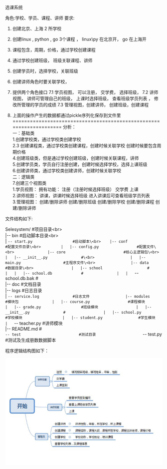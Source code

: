 选课系统

角色:学校、学员、课程、讲师
要求:
1. 创建北京、上海 2 所学校
2. 创建linux , python , go 3个课程 ， linux\py 在北京开， go 在上海开
3. 课程包含，周期，价格，通过学校创建课程 
4. 通过学校创建班级， 班级关联课程、讲师
5. 创建学员时，选择学校，关联班级
6. 创建讲师角色时要关联学校， 
7. 提供两个角色接口
7.1 学员视图， 可以注册， 交学费， 选择班级，
7.2 讲师视图， 讲师可管理自己的班级， 上课时选择班级， 查看班级学员列表 ， 修改所管理的学员的成绩 
7.3 管理视图，创建讲师， 创建班级，创建课程

8. 上面的操作产生的数据都通过pickle序列化保存到文件里
====================================================================
分析：  
一：基础类    
1.创建学校类，通过学校类创建学校  
2.3 创建课程类，通过学校类创建课程，创建时候关联学校 创建时候要包含周期价格  
4.创建班级类，但是通过学校创建班级，创建时候关联课程，讲师  
5.创建学员类，学员自行注册创建，创建时候选择学校，选择上课班级  
6.创建讲师类，通过学校类创建讲师，创建时候关联学校  
二：逻辑类  
7.创建三个视图类  
1.学员视图：  拥有功能： 注册（注册时候选择班级）  交学费  上课  
2.讲师视图：  讲课，讲课时候选择班级  进入讲课后可查看班级学员列表   
3.管理视图： 创建/删除讲师 创建/删除班级 创建/删除学校 创建/删除课程 创建/删除讲师    
  
文件结构如下:  

Selesystem/                       #项目目录\<br>   
|-- bin                           #启动脚本目录\<br>                       
|   `-- start.py                  #启动脚本\<br>   
|-- conf                          #配置文件目录\<br>        
|   |-- config.py                 #配置文件\<br>              
|-- core                          #核心主逻辑包\<br>             
|   |-- __init__.py               #\<br>               
|   |-- main.py                   #主程序文件\<br>               
|-- data                          #数据目录\<br>                
|   |-- school                    #              
|   |   |-- school.db             #              
|   |   `-- school.db.bak         #               
|-- doc                           #文档目录               
|-- logs                          #日志目录               
|   `-- service.log               #日志文件               
|-- modules                       #模块包              
|   |-- course.py                 #课程模块                
|   |-- grade.py                  #班级模块                
|   |-- __init__.py               #                
|   |-- school.py                 #学校模块                 
|   |-- student.py                #学生模块              
|   `-- teacher.py                #讲师模块                  
|-- README.md                     #                 
`-- test                          #测试目录                    
    `-- test.py                   #测试及生成册数数据脚本                     



程序逻辑结构图如下：

![Image text](https://github.com/nighttidesy/images-packge/blob/master/test.jpg)
